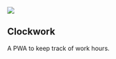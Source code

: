 ![](https://github.com/ricardo93borges/clockwork/workflows/Node%20CI/badge.svg)

## Clockwork

A PWA to keep track of work hours.
